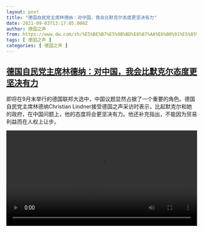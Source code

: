 ```yaml
---
layout: post
title: "德国自民党主席林德纳：对中国，我会比默克尔态度更坚决有力"
date: 2021-09-03T13:17:05.000Z
author: 德国之声
from: https://www.dw.com/zh/%E5%BE%B7%E5%9B%BD%E8%87%AA%E6%B0%91%E5%85%9A%E4%B8%BB%E5%B8%AD%E6%9E%97%E5%BE%B7%E7%BA%B3%EF%BC%9A%E5%AF%B9%E4%B8%AD%E5%9B%BD%EF%BC%8C%E6%88%91%E4%BC%9A%E6%AF%94%E9%BB%98%E5%85%8B%E5%B0%94%E6%80%81%E5%BA%A6%E6%9B%B4%E5%9D%9A%E5%86%B3%E6%9C%89%E5%8A%9B/a-59077614
tags: [ 德国之声 ]
categories: [ 德国之声 ]
---
```

<!--1630675025000-->
[德国自民党主席林德纳：对中国，我会比默克尔态度更坚决有力](https://www.dw.com/zh/%E5%BE%B7%E5%9B%BD%E8%87%AA%E6%B0%91%E5%85%9A%E4%B8%BB%E5%B8%AD%E6%9E%97%E5%BE%B7%E7%BA%B3%EF%BC%9A%E5%AF%B9%E4%B8%AD%E5%9B%BD%EF%BC%8C%E6%88%91%E4%BC%9A%E6%AF%94%E9%BB%98%E5%85%8B%E5%B0%94%E6%80%81%E5%BA%A6%E6%9B%B4%E5%9D%9A%E5%86%B3%E6%9C%89%E5%8A%9B/a-59077614)
------

<div>
<p>即将在9月末举行的德国联邦大选中，中国议题显然占据了一个重要的角色。德国自民党主席林德纳Christian Lindner接受德国之声采访时表示，比起默克尔和她的政府，在中国问题上，他的态度将会更坚决有力。他还补充指出，不能因为贸易利益而在人权上让步。</small></p><video src="https://tvdownloaddw-a.akamaihd.net/dwtv_video/flv/vdt_zh/2021/bchi210903_001_cb802bchi-lin_sd_avc.mp4" controls style="width:100%"></video>
</div>
